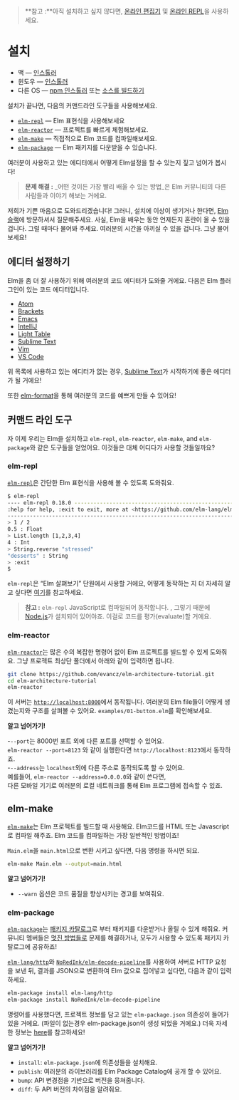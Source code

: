 > **참고 :**아직 설치하고 싶지 않다면, [온라인 편집기](http://elm-lang.org/try) 및 [온라인 REPL](http://elmrepl.cuberoot.in/)을 사용하세요.

# 설치

* 맥 &mdash; [인스톨러](http://install.elm-lang.org/Elm-Platform-0.18.pkg)
* 윈도우 &mdash; [인스톨러][win]
* 다른 OS &mdash; [npm 인스톨러][npm] 또는 [소스를 빌드하기][build]

[win]: [http://install.elm-lang.org/Elm-Platform-0.18.exe](http://install.elm-lang.org/Elm-Platform-0.18.exe)  
[npm]: [https://www.npmjs.com/package/elm](https://www.npmjs.com/package/elm)  
[build]: [https://github.com/elm-lang/elm-platform](https://github.com/elm-lang/elm-platform)

설치가 끝나면, 다음의 커맨드라인 도구들을 사용해보세요.

* [`elm-repl`](#elm-repl) — Elm 표현식을 사용해보세요
* [`elm-reactor`](#elm-reactor) — 프로젝트를 빠르게 체험해보세요.
* [`elm-make`](#elm-make) — 직접적으로 Elm 코드를 컴파일해보세요.
* [`elm-package`](#elm-package) — Elm 패키지를 다운받을 수 있습니다.

여러분이 사용하고 있는 에디터에서 어떻게 Elm설정을 할 수 있는지 짚고 넘어가 봅시다!

> **문제 해결 :** _어떤 것이든 가장 빨리 배울 수 있는 방법_은 Elm 커뮤니티의 다른 사람들과 이야기 해보는 거에요.

저희가 기쁜 마음으로 도와드리겠습니다! 그러니, 설치에 이상이 생기거나 한다면, [Elm 슬랙](http://elmlang.herokuapp.com/)에 방문하셔서 질문해주세요. 사실, Elm을 배우는 동안 언제든지 혼란이 올 수 있을 겁니다. 그럴 때마다 물어봐 주세요. 여러분의 시간을 아끼실 수 있을 겁니다. 그냥 물어보세요!

## 에디터 설정하기

Elm을 좀 더 잘 사용하기 위해 여러분의 코드 에디터가 도와줄 거에요. 다음은 Elm 플러그인이 있는 코드 에디터입니다.

* [Atom](https://atom.io/packages/language-elm)
* [Brackets](https://github.com/lepinay/elm-brackets)
* [Emacs](https://github.com/jcollard/elm-mode)
* [IntelliJ](https://github.com/durkiewicz/elm-plugin)
* [Light Table](https://github.com/rundis/elm-light)
* [Sublime Text](https://packagecontrol.io/packages/Elm%20Language%20Support)
* [Vim](https://github.com/lambdatoast/elm.vim)
* [VS Code](https://github.com/sbrink/vscode-elm)

위 목록에 사용하고 있는 에디터가 없는 경우, [Sublime Text](https://www.sublimetext.com/)가 시작하기에 좋은 에디터가 될 거에요!

또한 [elm-format](https://github.com/avh4/elm-format)을 통해 여러분의 코드를 예쁘게 만들 수 있어요!

## 커맨드 라인 도구

자 이제 우리는 Elm을 설치하고 `elm-repl`, `elm-reactor`, `elm-make`, and `elm-package`와 같은 도구들을 얻었어요. 이것들은 대체 어디다가 사용할 것들일까요?

### elm-repl

[`elm-repl`](https://github.com/elm-lang/elm-repl)은 간단한 Elm 표현식을 사용해 볼 수 있도록 도와줘요.

```bash
$ elm-repl
---- elm-repl 0.18.0 -----------------------------------------------------------
:help for help, :exit to exit, more at <https://github.com/elm-lang/elm-repl>
--------------------------------------------------------------------------------
> 1 / 2
0.5 : Float
> List.length [1,2,3,4]
4 : Int
> String.reverse "stressed"
"desserts" : String
> :exit
$
```

`elm-repl`은 “Elm 살펴보기” 단원에서 사용할 거에요, 어떻게 동작하는 지 더 자세히 알고 싶다면 [여기](https://github.com/elm-lang/elm-repl/blob/master/README.md)를 참고하세요.

> **참고 :** `elm-repl` JavaScript로 컴파일되어 동작합니다. , 그렇기 때문에 [Node.js](http://nodejs.org/)가 설치되어 있어야죠. 이걸로 코드를 평가\(evaluate\)할 거에요.

### elm-reactor

[`elm-reactor`](https://github.com/elm-lang/elm-reactor)는 많은 수의 복잡한 명령어 없이 Elm 프로젝트를 빌드할 수 있게 도와줘요. 그냥 프로젝트 최상단 폴더에서 아래와 같이 입력하면 됩니다.

```bash
git clone https://github.com/evancz/elm-architecture-tutorial.git
cd elm-architecture-tutorial
elm-reactor
```

이 서버는 [`http://localhost:8000`](http://localhost:8000)에서 동작됩니다. 여러분의 Elm file들이 어떻게 생겼는지와 구조를 살펴볼 수 있어요. `examples/01-button.elm`를 확인해보세요.

**알고 넘어가기!**

-`--port`는 8000번 포트 외에 다른 포트를 선택할 수 있어요.  
  `elm-reactor --port=8123` 와 같이 실행한다면 `http://localhost:8123`에서 동작하죠.  
-`--address`는 `localhost`외에 다른 주소로 동작되도록 할 수 있어요.  
  예를들어, `elm-reactor --address=0.0.0.0`와 같이 쓴다면,  
  다른 모바일 기기로 여러분의 로컬 네트워크를 통해 Elm 프로그램에 접속할 수 있죠.

## elm-make

[`elm-make`](https://github.com/elm-lang/elm-make)는 Elm 프로젝트를 빌드할 때 사용해요. Elm코드를 HTML 또는 Javascript로 컴파일 해주죠. Elm 코드를 컴파일하는 가장 일반적인 방법이죠!

`Main.elm`을 `main.html`으로 변환 시키고 싶다면, 다음 명령을 하시면 되요.

```bash
elm-make Main.elm --output=main.html
```

**알고 넘어가기!**

* `--warn` 옵션은 코드 품질을 향상시키는 경고를 보여줘요.

### elm-package

[`elm-package`](https://github.com/elm-lang/elm-package)는 [패키지 카탈로그](http://package.elm-lang.org/)로 부터 패키지를 다운받거나 올릴 수 있게 해줘요. 커뮤니티 멤버들은 [멋진 방법들로](http://package.elm-lang.org/help/design-guidelines) 문제를 해결하거나, 모두가 사용할 수 있도록 패키지 카탈로그에 공유하죠!

[`elm-lang/http`](http://package.elm-lang.org/packages/elm-lang/http/latest)와 [`NoRedInk/elm-decode-pipeline`](http://package.elm-lang.org/packages/NoRedInk/elm-decode-pipeline/latest)를 사용하여 서버로 HTTP 요청을 보낸 뒤, 결과를 JSON으로 변환하여 Elm 값으로 집어넣고 싶다면, 다음과 같이 입력하세요.

```bash
elm-package install elm-lang/http
elm-package install NoRedInk/elm-decode-pipeline
```

명령어를 사용했다면, 프로젝트 정보를 담고 있는 `elm-package.json` 의존성이 들어가 있을 거에요. \(파일이 없는경우 elm-package.json이 생성 되었을 거에요.\) 더욱 자세한 정보는 [here](https://github.com/elm-lang/elm-package)를 참고하세요!

**알고 넘어가기!**

* `install`: `elm-package.json`에 의존성들을 설치해요.
* `publish`: 여러분의 라이브러리를 Elm Package Catalog에 공개 할 수 있어요.
* `bump`: API 변경점을 기반으로 버전을 뭉쳐줍니다.
* `diff`: 두 API 버전의 차이점을 알려줘요.



